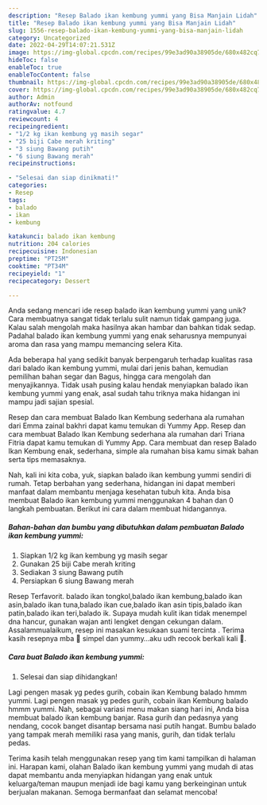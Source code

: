 ```yaml
---
description: "Resep Balado ikan kembung yummi yang Bisa Manjain Lidah"
title: "Resep Balado ikan kembung yummi yang Bisa Manjain Lidah"
slug: 1556-resep-balado-ikan-kembung-yummi-yang-bisa-manjain-lidah
category: Uncategorized
date: 2022-04-29T14:07:21.531Z
image: https://img-global.cpcdn.com/recipes/99e3ad90a38905de/680x482cq70/balado-ikan-kembung-yummi-foto-resep-utama.jpg
hideToc: false
enableToc: true
enableTocContent: false
thumbnail: https://img-global.cpcdn.com/recipes/99e3ad90a38905de/680x482cq70/balado-ikan-kembung-yummi-foto-resep-utama.jpg
cover: https://img-global.cpcdn.com/recipes/99e3ad90a38905de/680x482cq70/balado-ikan-kembung-yummi-foto-resep-utama.jpg
author: Admin
authorAv: notfound
ratingvalue: 4.7
reviewcount: 4
recipeingredient:
- "1/2 kg ikan kembung yg masih segar"
- "25 biji Cabe merah kriting"
- "3 siung Bawang putih"
- "6 siung Bawang merah"
recipeinstructions:

- "Selesai dan siap dinikmati!"
categories:
- Resep
tags:
- balado
- ikan
- kembung

katakunci: balado ikan kembung 
nutrition: 204 calories
recipecuisine: Indonesian
preptime: "PT25M"
cooktime: "PT34M"
recipeyield: "1"
recipecategory: Dessert

---
```





Anda sedang mencari ide resep balado ikan kembung yummi yang unik? Cara membuatnya sangat tidak terlalu sulit namun tidak gampang juga. Kalau salah mengolah maka hasilnya akan hambar dan bahkan tidak sedap. Padahal balado ikan kembung yummi yang enak seharusnya mempunyai aroma dan rasa yang mampu memancing selera Kita.





Ada beberapa hal yang sedikit banyak berpengaruh terhadap kualitas rasa dari balado ikan kembung yummi, mulai dari jenis bahan, kemudian pemilihan bahan segar dan Bagus, hingga cara mengolah dan menyajikannya. Tidak usah pusing kalau hendak menyiapkan balado ikan kembung yummi yang enak,      asal sudah tahu triknya maka hidangan ini mampu jadi sajian spesial.














Resep dan cara membuat Balado Ikan Kembung sederhana ala rumahan dari Emma zainal bakhri dapat kamu temukan di Yummy App. Resep dan cara membuat Balado Ikan Kembung sederhana ala rumahan dari Triana Fitria dapat kamu temukan di Yummy App. Cara membuat dan resep Balado Ikan Kembung enak, sederhana, simple ala rumahan bisa kamu simak bahan serta tips memasaknya.






Nah, kali ini kita coba, yuk, siapkan balado ikan kembung yummi sendiri di rumah. Tetap berbahan yang sederhana, hidangan ini dapat memberi manfaat dalam membantu menjaga kesehatan tubuh kita. Anda bisa membuat Balado ikan kembung yummi menggunakan 4 bahan dan 0 langkah pembuatan. Berikut ini cara dalam membuat hidangannya.

<!--inarticleads1-->

##### Bahan-bahan dan bumbu yang dibutuhkan dalam pembuatan Balado ikan kembung yummi:

1. Siapkan 1/2 kg ikan kembung yg masih segar
1. Gunakan 25 biji Cabe merah kriting
1. Sediakan 3 siung Bawang putih
1. Persiapkan 6 siung Bawang merah


Resep Terfavorit. balado ikan tongkol,balado ikan kembung,balado ikan asin,balado ikan tuna,balado ikan cue,balado ikan asin tipis,balado ikan patin,balado ikan teri,balado ik. Supaya mudah kulit ikan tidak menempel dna hancur, gunakan wajan anti lengket dengan cekungan dalam. Assalammualaikum, resep ini masakan kesukaan suami tercinta ️. Terima kasih resepnya mba 🙏 simpel dan yummy…aku udh recook berkali kali 🤭. 

<!--inarticleads2-->

##### Cara buat Balado ikan kembung yummi:


1. Selesai dan siap dihidangkan!

Lagi pengen masak yg pedes gurih, cobain ikan Kembung balado hmmm yummi. Lagi pengen masak yg pedes gurih, cobain ikan Kembung balado hmmm yummi. Nah, sebagai variasi menu makan siang hari ini, Anda bisa membuat balado ikan kembung banjar. Rasa gurih dan pedasnya yang nendang, cocok banget disantap bersama nasi putih hangat. Bumbu balado yang tampak merah memiliki rasa yang manis, gurih, dan tidak terlalu pedas. 

Terima kasih telah menggunakan resep yang tim kami tampilkan di halaman ini. Harapan kami, olahan Balado ikan kembung yummi yang mudah di atas dapat membantu anda menyiapkan hidangan yang enak untuk keluarga/teman maupun menjadi ide bagi kamu yang berkeinginan untuk berjualan makanan. Semoga bermanfaat dan selamat mencoba!

